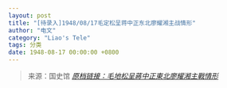 ```yaml
---
layout: post
title: "[待录入]1948/08/17毛定松呈蒋中正东北廖耀湘主战情形"
author: "电文"
category: "Liao's Tele"
tags: 分类
date: 1948-08-17 00:00:00 +0800
---
```

> 来源：国史馆 [*原档链接：毛地松呈蔣中正東北廖耀湘主戰情形*](https://ahonline.drnh.gov.tw/index.php?act=Display/image/5894444_7=FQ5n#3fl)